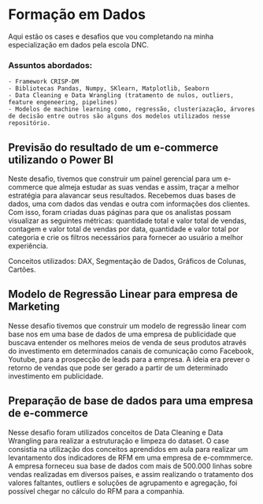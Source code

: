 # Formação em Dados
Aqui estão os cases e desafios que vou completando na minha especialização em dados pela escola DNC.
### Assuntos abordados:
    - Framework CRISP-DM
    - Bibliotecas Pandas, Numpy, SKlearn, Matplotlib, Seaborn
    - Data Cleaning e Data Wrangling (tratamento de nulos, outliers, feature engeneering, pipelines)
    - Modelos de machine learning como, regressão, clusteriazação, árvores de decisão entre outros são alguns dos modelos utilizados nesse repositório.

## Previsão do resultado de um e-commerce utilizando o Power BI
Neste desafio, tivemos que construir um painel gerencial para um e-commerce que almeja estudar as suas vendas e assim, traçar a melhor estratégia para alavancar seus
resultados. Recebemos duas bases de dados, uma com dados das vendas e outra com informações dos clientes. Com isso, foram criadas duas páginas para que os analistas possam
visualizar as seguintes métricas: quantidade total e valor total de vendas, contagem e valor total de vendas por data, quantidade e valor total por categoria e crie os filtros necessários para fornecer ao usuário a melhor experiência.

Conceitos utilizados: DAX, Segmentação de Dados, Gráficos de Colunas, Cartões.

## Modelo de Regressão Linear para empresa de Marketing
Nesse desafio tivemos que construir um modelo de regressão linear com base nos em uma base de dados de uma empresa de publicidade que buscava entender os melhores meios de venda de seus produtos através do investimento em determinados canais de comunicação como Facebook, Youtube, para a prospecção de leads para a empresa. A ideia era prever o retorno de vendas que pode ser gerado a partir de um determinado investimento em publicidade.

## Preparação de base de dados para uma empresa de e-commerce
Nesse desafio foram utilizados conceitos de Data Cleaning e Data Wrangling para realizar a estruturação e limpeza do dataset. O case consistia na utilização dos conceitos aprendidos em aula para realizar um levantamento dos indicadores de RFM em uma empresa de e-commmerce. A empresa forneceu sua base de dados com mais de 500.000 linhas sobre vendas realizadas em diversos países, e assim realizando o tratamento dos valores faltantes, outliers e soluções de agrupamento e agregação, foi possível chegar no cálculo do RFM para a companhia.

